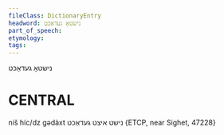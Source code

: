 ```yaml
---
fileClass: DictionaryEntry
headword: נישטאָ געדאַכט
part_of_speech: 
etymology: 
tags: 
---
```

נישטאָ געדאַכט

CENTRAL
========

niš hɩ́c/dz gədàxt נישט איצט געדאַכט {ETCP, near Sighet, 47228}
